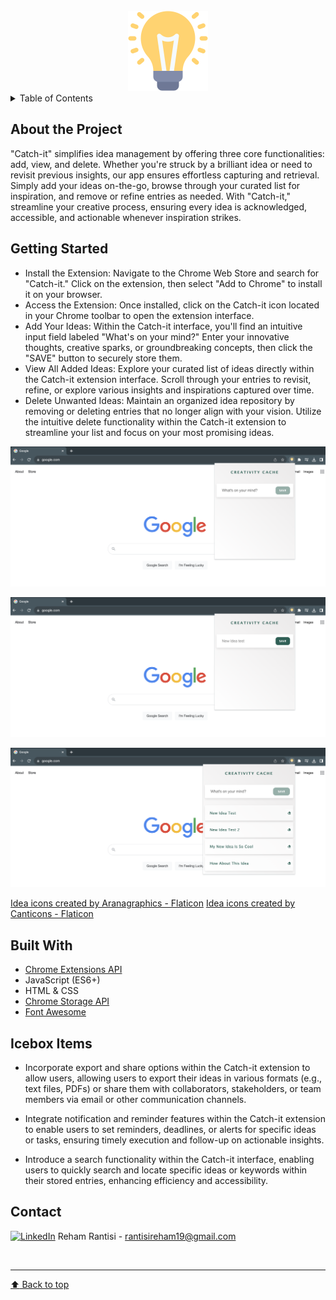 <!-- PROJECT LOGO -->
<br />
<div align="center">
    <img src="/images/light-bulb128.png" alt="Catch-it">
</div>

<!-- TABLE OF CONTENTS -->

<details>
  <summary>Table of Contents</summary>

  <ol>
    <li><a href="#about-the-project">About The Project</a>
    <li><a href="#getting-started">Getting Started</a></li>
    <li><a href="#built-with">Built With</a></li>
    <li><a href="#icebox">Ice Box</a></li>
    <li><a href="#contact">Contact</a></li>
  </ol>
</details>

<!-- CONTENT -->

## About the Project

"Catch-it" simplifies idea management by offering three core functionalities: add, view, and delete. Whether you're struck by a brilliant idea or need to revisit previous insights, our app ensures effortless capturing and retrieval. Simply add your ideas on-the-go, browse through your curated list for inspiration, and remove or refine entries as needed. With "Catch-it," streamline your creative process, ensuring every idea is acknowledged, accessible, and actionable whenever inspiration strikes.

## Getting Started

- Install the Extension: Navigate to the Chrome Web Store and search for "Catch-it." Click on the extension, then select "Add to Chrome" to install it on your browser.
- Access the Extension: Once installed, click on the Catch-it icon located in your Chrome toolbar to open the extension interface.
- Add Your Ideas: Within the Catch-it interface, you'll find an intuitive input field labeled "What's on your mind?" Enter your innovative thoughts, creative sparks, or groundbreaking concepts, then click the "SAVE" button to securely store them.
- View All Added Ideas: Explore your curated list of ideas directly within the Catch-it extension interface. Scroll through your entries to revisit, refine, or explore various insights and inspirations captured over time.
- Delete Unwanted Ideas: Maintain an organized idea repository by removing or deleting entries that no longer align with your vision. Utilize the intuitive delete functionality within the Catch-it extension to streamline your list and focus on your most promising ideas.


![Catch-it](/images/1.png)

![Catch-it](/images/2.png)

![Catch-it](/images/3.png)

<a href="https://www.flaticon.com/free-icons/idea" title="idea icons">Idea icons created by Aranagraphics - Flaticon</a>
<a href="https://www.flaticon.com/free-icons/idea" title="idea icons">Idea icons created by Canticons - Flaticon</a> 

## Built With

- [Chrome Extensions API](https://developer.chrome.com/docs/extensions/reference)
- JavaScript (ES6+)
- HTML & CSS
- [Chrome Storage API](https://developer.chrome.com/docs/extensions/reference/api/storage)
- [Font Awesome](https://fontawesome.com/)

## Icebox Items

- Incorporate export and share options within the Catch-it extension to allow users, allowing users to export their ideas in various formats (e.g., text files, PDFs) or share them with collaborators, stakeholders, or team members via email or other communication channels.

- Integrate notification and reminder features within the Catch-it extension to enable users to set reminders, deadlines, or alerts for specific ideas or tasks, ensuring timely execution and follow-up on actionable insights.

- Introduce a search functionality within the Catch-it interface, enabling users to quickly search and locate specific ideas or keywords within their stored entries, enhancing efficiency and accessibility.

## Contact

[![LinkedIn](https://img.shields.io/badge/-LinkedIn-blue?style=flat-square&logo=Linkedin&logoColor=white&link=https://www.linkedin.com/in/rehamrantisi/)](https://www.linkedin.com/in/rehamrantisi/) Reham Rantisi - rantisireham19@gmail.com

<br><hr>
[:arrow_up: Back to top](#ReadMe)
